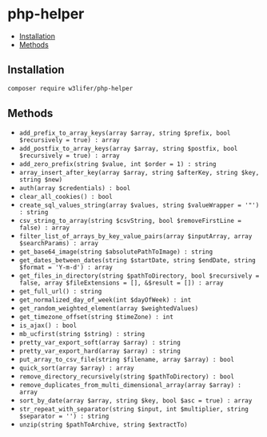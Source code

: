 # php-helper

- [Installation](#installation)
- [Methods](#methods)

## Installation

``` sh
composer require w3lifer/php-helper
```

## Methods

- `add_prefix_to_array_keys(array $array, string $prefix, bool $recursively = true) : array`
- `add_postfix_to_array_keys(array $array, string $postfix, bool $recursively = true) : array`
- `add_zero_prefix(string $value, int $order = 1) : string`
- `array_insert_after_key(array $array, string $afterKey, string $key, string $new)`
- `auth(array $credentials) : bool`
- `clear_all_cookies() : bool`
- `create_sql_values_string(array $values, string $valueWrapper = '"') : string`
- `csv_string_to_array(string $csvString, bool $removeFirstLine = false) : array`
- `filter_list_of_arrays_by_key_value_pairs(array $inputArray, array $searchParams) : array`
- `get_base64_image(string $absolutePathToImage) : string`
- `get_dates_between_dates(string $startDate, string $endDate, string $format = 'Y-m-d') : array`
- `get_files_in_directory(string $pathToDirectory, bool $recursively = false, array $fileExtensions = [], &$result = []) : array`
- `get_full_url() : string`
- `get_normalized_day_of_week(int $dayOfWeek) : int`
- `get_random_weighted_element(array $weightedValues)`
- `get_timezone_offset(string $timeZone) : int`
- `is_ajax() : bool`
- `mb_ucfirst(string $string) : string`
- `pretty_var_export_soft(array $array) : string`
- `pretty_var_export_hard(array $array) : string`
- `put_array_to_csv_file(string $filename, array $array) : bool`
- `quick_sort(array $array) : array`
- `remove_directory_recursively(string $pathToDirectory) : bool`
- `remove_duplicates_from_multi_dimensional_array(array $array) : array`
- `sort_by_date(array $array, string $key, bool $asc = true) : array`
- `str_repeat_with_separator(string $input, int $multiplier, string $separator = '') : string`
- `unzip(string $pathToArchive, string $extractTo)`
